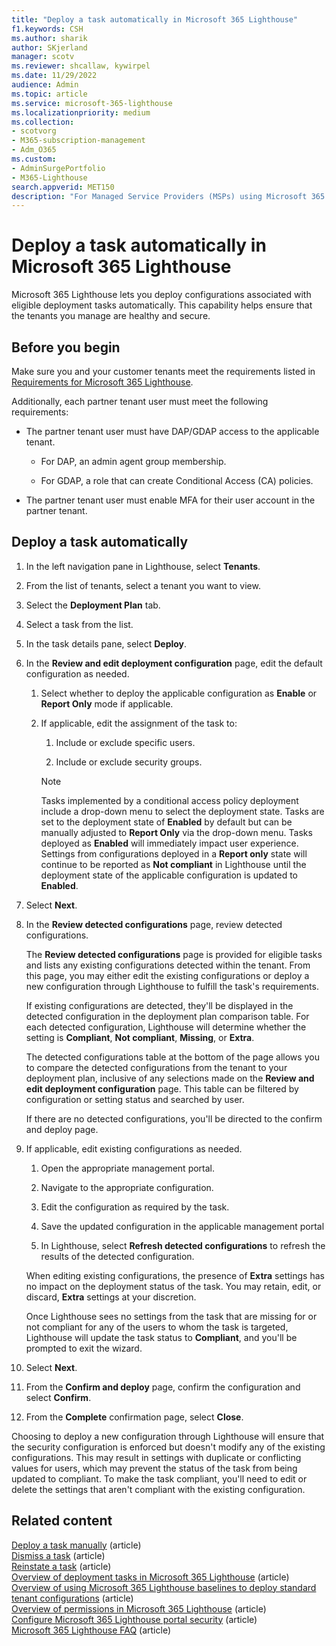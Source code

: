 ```yaml
---
title: "Deploy a task automatically in Microsoft 365 Lighthouse"
f1.keywords: CSH
ms.author: sharik
author: SKjerland
manager: scotv
ms.reviewer: shcallaw, kywirpel
ms.date: 11/29/2022
audience: Admin
ms.topic: article
ms.service: microsoft-365-lighthouse
ms.localizationpriority: medium
ms.collection:
- scotvorg
- M365-subscription-management
- Adm_O365
ms.custom:
- AdminSurgePortfolio
- M365-Lighthouse                         
search.appverid: MET150
description: "For Managed Service Providers (MSPs) using Microsoft 365 Lighthouse, learn how to deploy a task automatically."
---
```


# Deploy a task automatically in Microsoft 365 Lighthouse

Microsoft 365 Lighthouse lets you deploy configurations associated with eligible deployment tasks automatically. This capability helps ensure that the tenants you manage are healthy and secure.

## Before you begin

Make sure you and your customer tenants meet the requirements listed in [Requirements for Microsoft 365 Lighthouse](m365-lighthouse-requirements.md).

Additionally, each partner tenant user must meet the following requirements:

- The partner tenant user must have DAP/GDAP access to the applicable tenant.

  - For DAP, an admin agent group membership.

  - For GDAP, a role that can create Conditional Access (CA) policies.

- The partner tenant user must enable MFA for their user account in the partner tenant.

## Deploy a task automatically

1. In the left navigation pane in Lighthouse, select **Tenants**.

2. From the list of tenants, select a tenant you want to view.

3. Select the **Deployment Plan** tab.

4. Select a task from the list.

5. In the task details pane, select **Deploy**.

6. In the **Review and edit deployment configuration** page, edit the default configuration as needed.

   1. Select whether to deploy the applicable configuration as **Enable** or **Report Only** mode if applicable.

   2. If applicable, edit the assignment of the task to:

      1. Include or exclude specific users.

      2. Include or exclude security groups.

      > [!NOTE]
      > Tasks implemented by a conditional access policy deployment include a drop-down menu to select the deployment state. Tasks are set to the deployment state of **Enabled** by default but can be manually adjusted to **Report Only** via the drop-down menu. Tasks deployed as **Enabled** will immediately impact user experience. Settings from configurations deployed in a **Report only** state will continue to be reported as **Not compliant** in Lighthouse until the deployment state of the applicable configuration is updated to **Enabled**.

7. Select **Next**.

8. In the **Review detected configurations** page, review detected configurations.

   The **Review detected configurations** page is provided for eligible tasks and lists any existing configurations detected within the tenant. From this page, you may either edit the existing configurations or deploy a new configuration through Lighthouse to fulfill the task's requirements.

   If existing configurations are detected, they'll be displayed in the detected configuration in the deployment plan comparison table. For each detected configuration, Lighthouse will determine whether the setting is **Compliant**, **Not compliant**, **Missing**, or **Extra**.

   The detected configurations table at the bottom of the page allows you to compare the detected configurations from the tenant to your deployment plan, inclusive of any selections made on the **Review and edit deployment configuration** page. This table can be filtered by configuration or setting status and searched by user.

   If there are no detected configurations, you'll be directed to the confirm and deploy page.

9. If applicable, edit existing configurations as needed.

   1. Open the appropriate management portal.

   2. Navigate to the appropriate configuration.

   3. Edit the configuration as required by the task.

   4. Save the updated configuration in the applicable management portal

   5. In Lighthouse, select **Refresh detected configurations** to refresh the results of the detected configuration.

   When editing existing configurations, the presence of **Extra** settings has no impact on the deployment status of the task. You may retain, edit, or discard, **Extra** settings at your discretion.

   Once Lighthouse sees no settings from the task that are missing for or not compliant for any of the users to whom the task is targeted, Lighthouse will update the task status to **Compliant**, and you'll be prompted to exit the wizard.

10. Select **Next**.

11. From the **Confirm and deploy** page, confirm the configuration and select **Confirm**.

12. From the **Complete** confirmation page, select **Close**.

Choosing to deploy a new configuration through Lighthouse will ensure that the security configuration is enforced but doesn't modify any of the existing configurations. This may result in settings with duplicate or conflicting values for users, which may prevent the status of the task from being updated to compliant. To make the task compliant, you'll need to edit or delete the settings that aren't compliant with the existing configuration.

## Related content

[Deploy a task manually](m365-lighthouse-deploy-task-manually.md) (article)\
[Dismiss a task](m365-lighthouse-dismiss-task.md) (article)\
[Reinstate a task](m365-lighthouse-reinstate-task.md) (article)\
[Overview of deployment tasks in Microsoft 365 Lighthouse](m365-lighthouse-overview-deployment-task.md) (article)\
[Overview of using Microsoft 365 Lighthouse baselines to deploy standard tenant configurations](m365-lighthouse-deploy-standard-tenant-configurations-overview.md) (article)\
[Overview of permissions in Microsoft 365 Lighthouse](m365-lighthouse-overview-of-permissions.md) (article)\
[Configure Microsoft 365 Lighthouse portal security](m365-lighthouse-configure-portal-security.md) (article)\
[Microsoft 365 Lighthouse FAQ](m365-lighthouse-faq.yml) (article)

